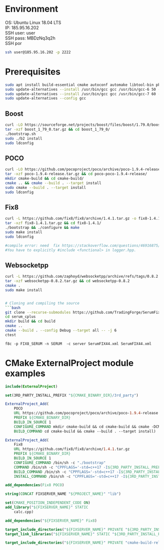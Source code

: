 # Environment
OS: Ubuntu Linux 18.04 LTS  
IP: 185.95.16.202  
SSH user: user  
SSH pass: MBDzNq3q2h  
SSH por

```bash
ssh user@185.95.16.202 -p 2222
```

# Prerequisites
```bash
sudo apt install build-essential cmake autoconf automake libtool-bin pkg-config zlib1g-dev gcc-6 g++-6
sudo update-alternatives --install /usr/bin/gcc gcc /usr/bin/gcc-6 50 --slave /usr/bin/g++ g++ /usr/bin/g++-6
sudo update-alternatives --install /usr/bin/gcc gcc /usr/bin/gcc-7 60 --slave /usr/bin/g++ g++ /usr/bin/g++-7
sudo update-alternatives --config gcc
```

## Boost
```bash
curl -LO https://sourceforge.net/projects/boost/files/boost/1.79.0/boost_1_79_0.tar.gz/download
tar -xzf boost_1_79_0.tar.gz && cd boost_1_79_0/
./bootstrap.sh
sudo ./b2 install
sudo ldconfig
```
## POCO
```bash
curl -LO https://github.com/pocoproject/poco/archive/poco-1.9.4-release.tar.gz
tar -xzf poco-1.9.4-release.tar.gz && cd poco-poco-1.9.4-release/
mkdir cmake-build && cd cmake-build/
cmake .. && cmake --build . --target install
sudo cmake --build . --target install
sudo ldconfig
```
## Fix8
```bash
curl -L https://github.com/fix8/fix8/archive/1.4.1.tar.gz -o fix8-1.4.1.tar.gz
tar -xzf fix8-1.4.1.tar.gz && cd fix8-1.4.1/
./bootstrap && ./configure && make
sudo make install
sudo ldconfig

#compile error: need  fix https://stackoverflow.com/questions/46916875/error-when-building-fix-8
#You have to explicitly #include <functional> in logger.hpp.
```
## Websocketpp
```bash
curl -L https://github.com/zaphoyd/websocketpp/archive/refs/tags/0.8.2.tar.gz -o websocketpp-0.8.2.tar.gz
tar -xzf websocketpp-0.8.2.tar.gz && cd websocketpp-0.8.2
cmake .
sudo make install


# Cloning and compiling the source
```bash
git clone --recurse-submodules https://github.com/TradingForge/SerumFixServer.git
cd serum_cplus
mkdir build && cd build
cmake ..
cmake --build . --config Debug --target all -- -j 6
ctest
```

```
f8c -p FIX8_SERUM -n SERUM  -c server SerumFIX44.xml SerumFIX44.xml
```

# CMake ExternalProject module examples
```cmake
include(ExternalProject)

set(3RD_PARTY_INSTALL_PREFIX "${CMAKE_BINARY_DIR}/3rd_party")

ExternalProject_Add(
    POCO
    URL https://github.com/pocoproject/poco/archive/poco-1.9.4-release.tar.gz
    PREFIX ${CMAKE_BINARY_DIR}
    BUILD_IN_SOURCE 1
    CONFIGURE_COMMAND mkdir cmake-build && cd cmake-build && cmake -DCMAKE_INSTALL_PREFIX:PATH=${3RD_PARTY_INSTALL_PREFIX} ..
    BUILD_COMMAND cd cmake-build && cmake --build . --target install)

ExternalProject_Add(
    Fix8
    URL https://github.com/fix8/fix8/archive/1.4.1.tar.gz
    PREFIX ${CMAKE_BINARY_DIR}
    BUILD_IN_SOURCE 1
    CONFIGURE_COMMAND /bin/sh -c "./bootstrap"
    COMMAND /bin/sh -c "CPPFLAGS='-std=c++17 -I${3RD_PARTY_INSTALL_PREFIX}/include' LDFLAGS=-L${3RD_PARTY_INSTALL_PREFIX}/lib ./configure --prefix=${3RD_PARTY_INSTALL_PREFIX}"
    BUILD_COMMAND /bin/sh -c "CPPFLAGS='-std=c++17 -I${3RD_PARTY_INSTALL_PREFIX}/include' LDFLAGS=-L${3RD_PARTY_INSTALL_PREFIX}/lib LD_LIBRARY_PATH=${3RD_PARTY_INSTALL_PREFIX}/lib make"
    INSTALL_COMMAND /bin/sh -c "CPPFLAGS='-std=c++17 -I${3RD_PARTY_INSTALL_PREFIX}/include' LDFLAGS=-L${3RD_PARTY_INSTALL_PREFIX}/lib LD_LIBRARY_PATH=${3RD_PARTY_INSTALL_PREFIX}/lib make install")

add_dependencies(Fix8 POCO)

string(CONCAT FIXSERVER_NAME "${PROJECT_NAME}" "lib")

set(CMAKE_POSITION_INDEPENDENT_CODE ON)
add_library("${FIXSERVER_NAME}" STATIC
    calc.cpp)

add_dependencies("${FIXSERVER_NAME}" Fix8)

target_include_directories("${FIXSERVER_NAME}" PRIVATE "${3RD_PARTY_INSTALL_PREFIX}/include")
target_link_libraries("${FIXSERVER_NAME}" STATIC "${3RD_PARTY_INSTALL_PREFIX}/lib/libfix8.a")

target_include_directories("${FIXSERVER_NAME}" PRIVATE "cmake-build-release/serum_cplus/include")
```